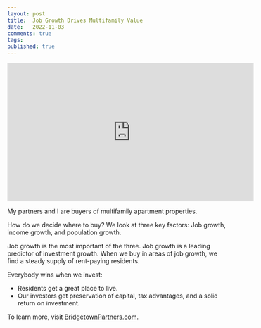 ```yaml
---
layout: post
title:  Job Growth Drives Multifamily Value
date:   2022-11-03
comments: true
tags: 
published: true
---
```


<iframe width="560" height="315" src="https://www.youtube.com/embed/qvEZKgE1mYY" title="YouTube video player" frameborder="0" allow="accelerometer; autoplay; clipboard-write; encrypted-media; gyroscope; picture-in-picture; web-share" allowfullscreen></iframe>

My partners and I are buyers of multifamily apartment properties.

How do we decide where to buy? We look at three key factors: Job growth, income growth, and population growth.

<!--more-->

Job growth is the most important of the three. Job growth is a leading predictor of  investment growth. When we buy in areas of job growth, we find a steady supply of rent-paying residents. 

Everybody wins when we invest:

* Residents get a great place to live.
* Our investors get preservation of capital, tax advantages, and a solid return on investment.

To learn more, visit [BridgetownPartners.com](https://BridgetownPartners.com).
 

